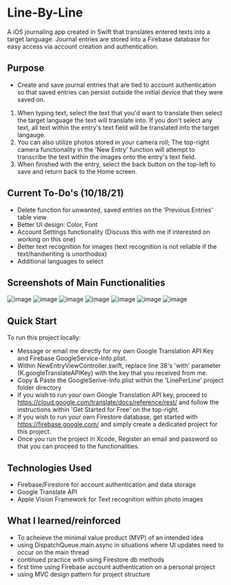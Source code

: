 # Line-By-Line
A iOS journaling app created in Swift that translates entered texts into a target language. Journal entries are stored into a Firebase database for easy access via account creation and authentication.

## Purpose

- Create and save journal entries that are tied to account authentication so that saved entries can persist outside the initial device that they were saved on.

1. When typing text, select the text that you'd want to translate then select the target language the text will translate into. If you don't select any text, all text within the entry's text field will be translated into the target langauge.
2. You can also utilize photos stored in your camera roll; The top-right camera functionality in the 'New Entry' function will attempt to transcribe the text within the images onto the entry's text field.
3. When finished with the entry, select the back button on the top-left to save and return back to the Home screen.

## Current To-Do's (10/18/21)

- Delete function for unwanted, saved entries on the 'Previous Entries' table view
- Better UI design: Color, Font
- Account Settings functionality (Discuss this with me if interested on working on this one)
- Better text recognition for images (text recognition is not reliable if the text/handwriting is unorthodox)
- Additional languages to select

## Screenshots of Main Functionalities

![image](https://user-images.githubusercontent.com/48455155/137930705-9ed6247d-ee77-4537-9ee3-161e5b6e7a90.png)
![image](https://user-images.githubusercontent.com/48455155/137930823-9d3fc3a1-de92-4ce7-994b-eebe1b540ddc.png)
![image](https://user-images.githubusercontent.com/48455155/137930928-1d3db6a0-a95e-4683-8731-183c1c0b9f27.png)
![image](https://user-images.githubusercontent.com/48455155/137930955-ec5348a2-c8cc-42b0-bd6b-6dafd8136da7.png)
![image](https://user-images.githubusercontent.com/48455155/137947700-85c16155-13de-45cd-a9ff-0d039d321190.png) 
![image](https://user-images.githubusercontent.com/48455155/137947737-9dd85dc7-c699-4daa-a622-c86464c22e82.png)
![image](https://user-images.githubusercontent.com/48455155/137930864-c4536d53-8046-4b0c-98a2-ddc00b64cfe0.png)

## Quick Start

To run this project locally:

- Message or email me directly for my own Google Translation API Key and Firebase GoogleService-Info.plist.
- Within NewEntryViewController.swift, replace line 38's 'with' parameter (K.googleTranslateAPIKey) with the key that you received from me.
- Copy & Paste the GoogleSerive-Info.plist within the 'LinePerLine' project folder directory
- If you wish to run your own Google Translation API key, proceed to https://cloud.google.com/translate/docs/reference/rest/ and follow the instructions within 'Get Started for Free' on the top-right.
- If you wish to run your own Firestore database, get started with https://firebase.google.com/ and simply create a dedicated project for this project.
- Once you run the project in Xcode, Register an email and password so that you can proceed to the functionalities.


## Technologies Used
- Firebase/Firestore for account authentication and data storage
- Google Translate API
- Apple Vision Framework for Text recognition within photo images

## What I learned/reinforced
- To acheieve the minimal value product (MVP) of an intended idea 
- using DispatchQueue.main.async in situations where UI updates need to occur on the main thread
- continued practice with using Firestore db methods 
- first time using Firebase account authentication on a personal project
- using MVC design pattern for project structure 
